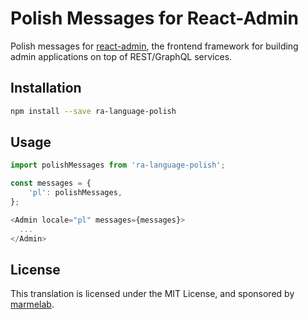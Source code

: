 # Polish Messages for React-Admin

Polish messages for [react-admin](https://github.com/marmelab/react-admin), the frontend framework for building admin applications on top of REST/GraphQL services.

## Installation

```sh
npm install --save ra-language-polish
```

## Usage

```js
import polishMessages from 'ra-language-polish';

const messages = {
    'pl': polishMessages,
};

<Admin locale="pl" messages={messages}>
  ...
</Admin>
```

## License

This translation is licensed under the MIT License, and sponsored by [marmelab](http://marmelab.com).
